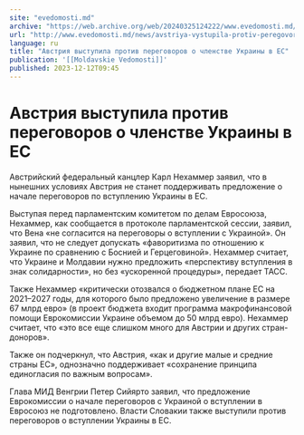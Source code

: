```yaml
---
site: "evedomosti.md"
archive: "https://web.archive.org/web/20240325124222/www.evedomosti.md/news/avstriya-vystupila-protiv-peregovorov-o-chlenstve-ukrainy-v"
url: "http://www.evedomosti.md/news/avstriya-vystupila-protiv-peregovorov-o-chlenstve-ukrainy-v"
language: ru
title: "Австрия выступила против переговоров о членстве Украины в ЕС"
publication: '[[Moldavskie Vedomosti]]'
published: 2023-12-12T09:45
---
```


# Австрия выступила против переговоров о членстве Украины в ЕС

Австрийский федеральный канцлер Карл Нехаммер заявил, что в нынешних условиях Австрия не станет поддерживать предложение о начале переговоров по вступлению Украины в ЕС.

Выступая перед парламентским комитетом по делам Евросоюза, Нехаммер, как сообщается в протоколе парламентской сессии, заявил, что Вена «не согласится на переговоры о вступлении с Украиной». Он заявил, что не следует допускать «фаворитизма по отношению к Украине по сравнению с Боснией и Герцеговиной». Нехаммер считает, что Украине и Молдавии нужно предложить «перспективу вступления в знак солидарности», но без «ускоренной процедуры», передает ТАСС.

Также Нехаммер «критически отозвался о бюджетном плане ЕС на 2021–2027 годы, для которого было предложено увеличение в размере 67 млрд евро» (в проект бюджета входит программа макрофинансовой помощи Еврокомиссии Украине объемом до 50 млрд евро). Нехаммер считает, что «это все еще слишком много для Австрии и других стран-доноров».

Также он подчеркнул, что Австрия, «как и другие малые и средние страны ЕС», однозначно поддерживает «сохранение принципа единогласия по важным вопросам».

Глава МИД Венгрии Петер Сийярто заявил, что предложение Еврокомиссии о начале переговоров с Украиной о вступлении в Евросоюз не подготовлено. Власти Словакии также выступили против переговоров о вступлении Украины в ЕС.
